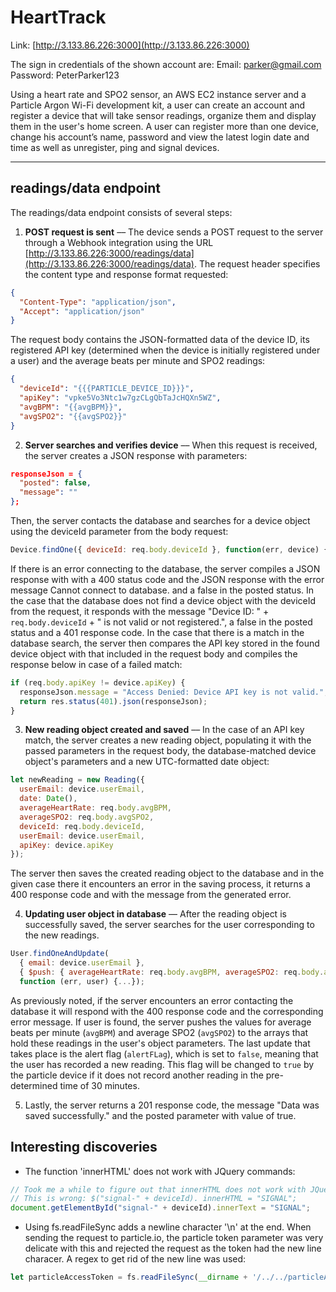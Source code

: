 # HeartTrack

Link: [http://3.133.86.226:3000](http://3.133.86.226:3000)

The sign in credentials of the shown account are:
Email: 		parker@gmail.com
Password: 	PeterParker123

Using a heart rate and SPO2 sensor, an AWS EC2 instance server and a Particle Argon Wi-Fi development kit, a user can create an account and register a device that will take sensor readings, organize them and display them in the user's home screen. A user can register more than one device, change his account’s name, password and view the latest login date and time as well as unregister, ping and signal devices.
***

## readings/data endpoint
The readings/data endpoint consists of several steps:

1. **POST request is sent** –– The device sends a POST request to the server through a Webhook integration using the URL [http://3.133.86.226:3000/readings/data](http://3.133.86.226:3000/readings/data). The  request header specifies the content type and response format requested:  
```JSON
{  
  "Content-Type": "application/json",  
  "Accept": "application/json"  
}
```
  The request body contains the JSON-formatted data of the device ID, its registered API key (determined when the device is initially registered under a user) and the average beats per minute and SPO2 readings:  
```JSON
{  
  "deviceId": "{{{PARTICLE_DEVICE_ID}}}",  
  "apiKey": "vpke5Vo3Ntc1w7gzCLgQbTaJcHQXn5WZ",  
  "avgBPM": "{{avgBPM}}",  
  "avgSPO2": "{{avgSPO2}}"  
}
```

2. **Server searches and verifies device** –– When this request is received, the server creates a JSON response with parameters:  
```JSON
responseJson = {  
  "posted": false,  
  "message": ""  
};
```
  Then, the server contacts the database and searches for a device object using the deviceId parameter from the body request:  
```JavaScript
Device.findOne({ deviceId: req.body.deviceId }, function(err, device) {...}
```
  If there is an error connecting to the database, the server compiles a JSON response with  with a 400 status code and the JSON response with the  error message Cannot connect to database. and a false in the posted status. In the case that the database does not find a device object with the deviceId from the request, it responds with the message "Device ID: " + `req.body.deviceId` + " is not valid or not registered.", a false in the posted status and a 401 response code. In the case that there is a match in the database search, the server then compares the API key stored in the found device object with that included in the request body and compiles the response below in case of a failed match:
```JavaScript
if (req.body.apiKey != device.apiKey) {  
  responseJson.message = "Access Denied: Device API key is not valid.";  
  return res.status(401).json(responseJson);  
}
```

3.  **New reading object created and saved** –– In the case of an API key match, the server creates a new reading object, populating it with the passed parameters in the request body, the database-matched device object's parameters and a new UTC-formatted date object:  
```JavaScript
let newReading = new Reading({  
  userEmail: device.userEmail,  
  date: Date(),  
  averageHeartRate: req.body.avgBPM,  
  averageSPO2: req.body.avgSPO2,  
  deviceId: req.body.deviceId,  
  userEmail: device.userEmail,  
  apiKey: device.apiKey  
});
```  
  The server then saves the created reading object to the database and in the given case there it encounters an error in the saving process, it returns a 400 response code and with the message from the generated error.

  4.  **Updating user object in database** –– After the reading object is successfully saved, the server searches for the user corresponding to the new readings.  
```JavaScript
User.findOneAndUpdate(  
  { email: device.userEmail },  
  { $push: { averageHeartRate: req.body.avgBPM, averageSPO2: req.body.avgSPO2 }, alertFlag: false },  
  function (err, user) {...});
```
  As previously noted, if the server encounters an error contacting the database it will respond with the 400 response code and the corresponding error message. If user is found, the server pushes the values for average beats per minute (`avgBPM`) and average SPO2 (`avgSPO2`) to the arrays that hold these readings in the user's object parameters. The last update that takes place is the alert flag (`alertFLag`), which is set to `false`, meaning that the user has recorded a new reading. This flag will be changed to `true` by the particle device if it does not record another reading in the pre-determined time of 30 minutes.

  5. Lastly, the server returns a 201 response code, the message "Data was saved successfully." and the posted parameter with value of true.  

## Interesting discoveries
* The function 'innerHTML' does not work with JQuery commands:  
```JavaScript
// Took me a while to figure out that innerHTML does not work with JQuery >:)  
// This is wrong: $("signal-" + deviceId). innerHTML = "SIGNAL";
document.getElementById("signal-" + deviceId).innerText = "SIGNAL";
```

* Using fs.readFileSync adds a newline character '\n' at the end. When sending the request to particle.io, the particle token parameter was very delicate with this and rejected the request as the token had the new line characer. A regex to get rid of the new line was used:
```JavaScript
let particleAccessToken = fs.readFileSync(__dirname + '/../../particleAccessToken').toString().replace( /[\r\n]+/gm, "" );
```
